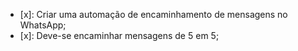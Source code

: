- [x]: Criar uma automação de encaminhamento de mensagens no WhatsApp;
- [x]: Deve-se encaminhar mensagens de 5 em 5;

